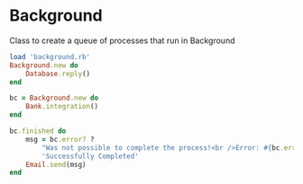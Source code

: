 # Background
Class to create a queue of processes that run in Background
```ruby
load 'background.rb'
Background.new do
	Database.reply()
end

bc = Background.new do
	Bank.integration()
end

bc.finished do
	msg = bc.error? ?
		"Was not possible to complete the process!<br />Error: #{bc.error}" :
		'Successfully Completed'
	Email.send(msg)
end
```
